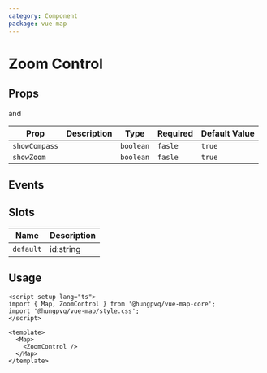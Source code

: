 ```yaml
---
category: Component
package: vue-map
---
```


# Zoom Control

<FunctionInfo :frontmatter="$frontmatter" fn="ZoomControl" />

## Props

<!--@include: ../ModuleContainer/props.md-->

and

| Prop          | Description | Type      | Required | Default Value |
| ------------- | ----------- | --------- | -------- | ------------- |
| `showCompass` |             | `boolean` | `fasle`  | `true`        |
| `showZoom`    |             | `boolean` | `fasle`  | `true`        |

## Events

## Slots

| Name      | Description |
| --------- | ----------- |
| `default` | id:string   |

## Usage

```vue
<script setup lang="ts">
import { Map, ZoomControl } from '@hungpvq/vue-map-core';
import '@hungpvq/vue-map/style.css';
</script>

<template>
  <Map>
    <ZoomControl />
  </Map>
</template>
```
